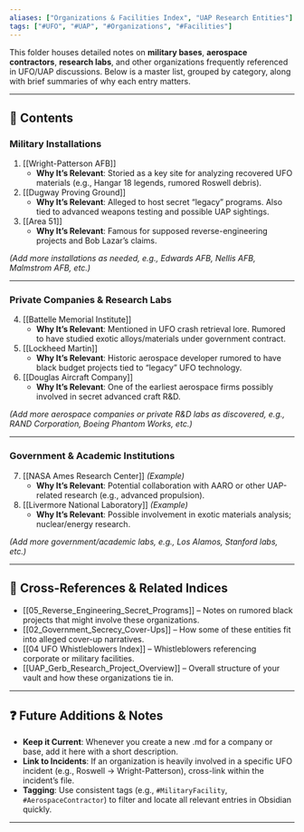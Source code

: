 ```yaml
---
aliases: ["Organizations & Facilities Index", "UAP Research Entities"]
tags: ["#UFO", "#UAP", "#Organizations", "#Facilities"]
---
```




This folder houses detailed notes on **military bases**, **aerospace contractors**, **research labs**, and other organizations frequently referenced in UFO/UAP discussions. Below is a master list, grouped by category, along with brief summaries of why each entry matters.

---

## 📜 Contents

### Military Installations
1. [[Wright-Patterson AFB]]  
   - **Why It’s Relevant**: Storied as a key site for analyzing recovered UFO materials (e.g., Hangar 18 legends, rumored Roswell debris).  
2. [[Dugway Proving Ground]]  
   - **Why It’s Relevant**: Alleged to host secret “legacy” programs. Also tied to advanced weapons testing and possible UAP sightings.  
3. [[Area 51]]  
   - **Why It’s Relevant**: Famous for supposed reverse-engineering projects and Bob Lazar’s claims.  

*(Add more installations as needed, e.g., Edwards AFB, Nellis AFB, Malmstrom AFB, etc.)*

---

### Private Companies & Research Labs
4. [[Battelle Memorial Institute]]  
   - **Why It’s Relevant**: Mentioned in UFO crash retrieval lore. Rumored to have studied exotic alloys/materials under government contract.  
5. [[Lockheed Martin]]  
   - **Why It’s Relevant**: Historic aerospace developer rumored to have black budget projects tied to “legacy” UFO technology.  
6. [[Douglas Aircraft Company]]  
   - **Why It’s Relevant**: One of the earliest aerospace firms possibly involved in secret advanced craft R&D.  

*(Add more aerospace companies or private R&D labs as discovered, e.g., RAND Corporation, Boeing Phantom Works, etc.)*

---

### Government & Academic Institutions
7. [[NASA Ames Research Center]] *(Example)*  
   - **Why It’s Relevant**: Potential collaboration with AARO or other UAP-related research (e.g., advanced propulsion).  
8. [[Livermore National Laboratory]] *(Example)*  
   - **Why It’s Relevant**: Possible involvement in exotic materials analysis; nuclear/energy research.  

*(Add more government/academic labs, e.g., Los Alamos, Stanford labs, etc.)*

---

## 🔗 Cross-References & Related Indices
- [[05_Reverse_Engineering_Secret_Programs]] – Notes on rumored black projects that might involve these organizations.  
- [[02_Government_Secrecy_Cover-Ups]] – How some of these entities fit into alleged cover-up narratives.  
- [[04 UFO Whistleblowers Index]] – Whistleblowers referencing corporate or military facilities.  
- [[UAP_Gerb_Research_Project_Overview]] – Overall structure of your vault and how these organizations tie in.

---

## ❓ Future Additions & Notes

- **Keep it Current**: Whenever you create a new .md for a company or base, add it here with a short description.  
- **Link to Incidents**: If an organization is heavily involved in a specific UFO incident (e.g., Roswell → Wright-Patterson), cross-link within the incident’s file.  
- **Tagging**: Use consistent tags (e.g., `#MilitaryFacility`, `#AerospaceContractor`) to filter and locate all relevant entries in Obsidian quickly.

---
